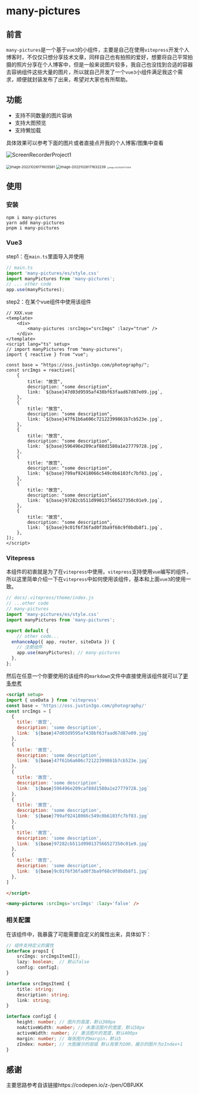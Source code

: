# many-pictures

## 前言

​	`many-pictures`是一个基于`vue3`的小组件，主要是自己在使用`vitepress`开发个人博客时，不仅仅只想分享技术文章，同样自己也有拍照的爱好，想要将自己平常拍摄的照片分享在个人博客中，但是一般来说图片较多，我自己也没找到合适的容器去容纳组件这些大量的图片，所以就自己开发了一个`vue3`小组件满足我这个需求，顺便就封装发布了出来，希望对大家也有所帮助。

## 功能

+ 支持不同数量的图片容纳
+ 支持大图预览
+ 支持懒加载

具体效果可以参考下面的图片或者直接点开我的个人博客/图集中查看

![ScreenRecorderProject1](C:\Users\21974\Desktop\ScreenRecorderProject1.gif)

<img src="https://oss.justin3go.com/photography/image-20221026171605581.png" alt="image-20221026171605581" style="zoom:67%;" />

<img src="https://oss.justin3go.com/photography/image-20221026171632239.png" alt="image-20221026171632239" style="zoom: 67%;" />

<img src="https://oss.justin3go.com/photography/image-20221026171712830.png" alt="image-20221026171712830" style="zoom: 33%;" />

## 使用

### 安装

```shell
npm i many-pictures
yarn add many-pictures
pnpm i many-pictures
```

### Vue3 

step1：在`main.ts`里面导入并使用

```ts
// main.ts
import 'many-pictures/es/style.css'
import manyPictures from 'many-pictures';
// ... other code
app.use(manyPictures);
```

step2：在某个vue组件中使用该组件

```vue
// XXX.vue
<template>
	<div>
		<many-pictures :srcImgs="srcImgs" :lazy="true" />
	</div>
</template>
<script lang="ts" setup>
// import manyPictures from "many-pictures";
import { reactive } from "vue";

const base = "https://oss.justin3go.com/photography/";
const srcImgs = reactive([
	{
		title: "故宫",
		description: "some description",
		link: `${base}47d03d9595af438bf63faad67d87e09.jpg`,
	},
	{
		title: "故宫",
		description: "some description",
		link: `${base}47f61b6a606c72122399861b7cb523e.jpg`,
	},
	{
		title: "故宫",
		description: "some description",
		link: `${base}596496e209caf88d1580a1e27779728.jpg`,
	},
	{
		title: "故宫",
		description: "some description",
		link: `${base}799af92418066c549c0b6103fc7bf83.jpg`,
	},
	{
		title: "故宫",
		description: "some description",
		link: `${base}97282cb511d990137566527350c01e9.jpg`,
	},
	{
		title: "故宫",
		description: "some description",
		link: `${base}9c01f6f36fad0f3ba9f68c9f0bdb8f1.jpg`,
	},
]);
</script>
```

### Vitepress

本组件的初衷就是为了在`vitepress`中使用，`vitepress`支持使用`vue`编写的组件，所以这里简单介绍一下在`vitepress`中如何使用该组件，基本和上面`vue3`的使用一致。

```js
// docs/.vitepress/theme/index.js
// ...other code
// many-pictures
import 'many-pictures/es/style.css'
import manyPictures from 'many-pictures';

export default {
	// other code...
  enhanceApp({ app, router, siteData }) {
    // 注册组件
    app.use(manyPictures); // many-pictures
  },
};
```

然后在任意一个你要使用的该组件的`markdown`文件中直接使用该组件就可以了[更多参考](https://vitepress.vuejs.org/guide/using-vue)

```md
<script setup>
import { useData } from 'vitepress'
const base = 'https://oss.justin3go.com/photography/'
const srcImgs = [
  {
    title: '故宫',
    description: 'some description',
    link: `${base}47d03d9595af438bf63faad67d87e09.jpg`
  },
  {
    title: '故宫',
    description: 'some description',
    link: `${base}47f61b6a606c72122399861b7cb523e.jpg`
  },
  {
    title: '故宫',
    description: 'some description',
    link: `${base}596496e209caf88d1580a1e27779728.jpg`
  },
  {
    title: '故宫',
    description: 'some description',
    link: `${base}799af92418066c549c0b6103fc7bf83.jpg`
  },
  {
    title: '故宫',
    description: 'some description',
    link: `${base}97282cb511d990137566527350c01e9.jpg`
  },
  {
    title: '故宫',
    description: 'some description',
    link: `${base}9c01f6f36fad0f3ba9f68c9f0bdb8f1.jpg`
  },
]

</script>

<many-pictures :srcImgs='srcImgs' :lazy='false' />
```

### 相关配置

在该组件中，我暴露了可能需要自定义的属性出来，具体如下：

```ts
// 组件支持定义的属性
interface propsI {
	srcImgs: srcImgsItemI[];
	lazy: boolean;  // 默认false
	config: configI;
}

interface srcImgsItemI {
	title: string;
	description: string;
	link: string;
}

interface configI {
	height: number; // 图片的高度，默认300px
	noActiveWidth: number; // 未激活图片的宽度，默认50px
	activeWidth: number; // 激活图片的宽度，默认400px
	margin: number; // 每张图片的margin，默认5
	zIndex: number; // 大图展示的层级 默认背景为100，展示的图片为zIndex+1
}
```

## 感谢

主要思路参考自该链接https://codepen.io/z-/pen/OBPJKK